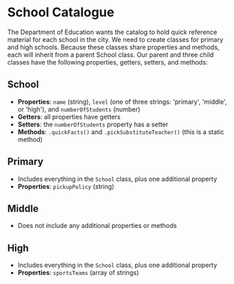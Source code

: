 # School Catalogue

The Department of Education wants the catalog to hold quick reference material for each school in the city.
We need to create classes for primary and high schools. Because these classes share properties and methods, each will
inherit from a parent School class. Our parent and three child classes have the following properties, getters, setters, and methods:

## School
- **Properties**: `name` (string), `level` (one of three strings: 'primary', 'middle', or 'high'), and `numberOfStudents` (number)
- **Getters**: all properties have getters
- **Setters**: the `numberOfStudents` property has a setter
- **Methods**: `.quickFacts()` and `.pickSubstituteTeacher()` (this is a static method)

## Primary
- Includes everything in the `School` class, plus one additional property
- **Properties**: `pickupPolicy` (string)

## Middle
- Does not include any additional properties or methods

## High
- Includes everything in the `School` class, plus one additional property
- **Properties**: `sportsTeams` (array of strings)